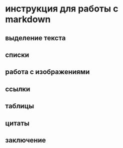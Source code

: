 # инструкция для работы с markdown

## выделение текста

## списки

## работа с изображениями

## ссылки

## таблицы

## цитаты

## заключение